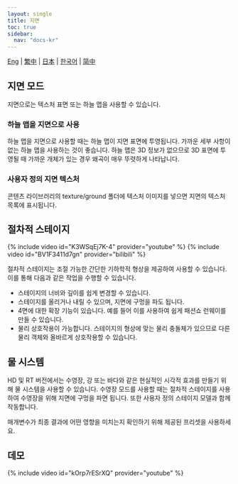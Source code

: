 ```yaml
---
layout: single
title: 지면
toc: true
sidebar:
  nav: "docs-kr"
---
```

[Eng](/dancexr/features/ground) | [繁中](/tw/dancexr/features/ground) | [日本](/jp/dancexr/features/ground) | [한국어](/kr/dancexr/features/ground) | [简中](/zh/dancexr/features/ground)


## 지면 모드
지면으로는 텍스처 표면 또는 하늘 맵을 사용할 수 있습니다.

### 하늘 맵을 지면으로 사용
하늘 맵을 지면으로 사용할 때는 하늘 맵이 지면 표면에 투영됩니다. 가까운 세부 사항이 없는 하늘 맵을 사용하는 것이 좋습니다. 하늘 맵은 3D 정보가 없으므로 3D 표면에 투영될 때 가까운 개체가 있는 경우 왜곡이 매우 뚜렷하게 나타납니다.

### 사용자 정의 지면 텍스처
콘텐츠 라이브러리의 texture/ground 폴더에 텍스처 이미지를 넣으면 지면의 텍스처 목록에 표시됩니다.

## 절차적 스테이지
{% include video id="K3WSqEj7K-4" provider="youtube" %}
{% include video id="BV1F3411d7gn" provider="bilibili" %}

절차적 스테이지는 조절 가능한 간단한 기하학적 형상을 제공하여 사용할 수 있습니다. 이를 통해 다음과 같은 작업을 수행할 수 있습니다.
* 스테이지의 너비와 깊이를 쉽게 변경할 수 있습니다.
* 스테이지를 올리거나 내릴 수 있으며, 지면에 구멍을 파도 됩니다.
* 4면에 대한 확장 기능이 있습니다. 예를 들어 이를 사용하여 쉽게 패션쇼 런웨이를 만들 수 있습니다.
* 물리 상호작용이 가능합니다. 스테이지의 형상에 맞는 물리 충돌체가 있으므로 다른 물리 객체와 올바르게 상호작용할 수 있습니다.

## 물 시스템
HD 및 RT 버전에서는 수영장, 강 또는 바다와 같은 현실적인 시각적 효과를 만들기 위해 물 시스템을 사용할 수 있습니다. 수영장 모드를 사용할 때는 절차적 스테이지를 사용하여 수영장을 위해 지면에 구멍을 파면 됩니다. 또한 사용자 정의 스테이지 모델과 함께 작동합니다.

매개변수가 최종 결과에 어떤 영향을 미치는지 확인하기 위해 제공된 프리셋을 사용하세요.

## 데모
{% include video id="kOrp7rESrXQ" provider="youtube" %}